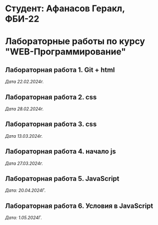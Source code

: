 # Студент: Афанасов Геракл, ФБИ-22

# Лабораторные работы по курсу "WEB-Программирование"

## Лабораторная работа 1. Git + html

*Дата 22.02.2024г.*

## Лабораторная работа 2. css

*Дата 28.02.2024г.*

## Лабораторная работа 3. css

*Дата 13.03.2024г.*

## Лабораторная работа 4. начало js

*Дата 27.03.2024г.*

## Лабораторная работа 5. JavaScript

*Дата: 20.04.2024Г.*

## Лабораторная работа 6. Условия в JavaScript

*Дата: 1.05.2024Г.*

